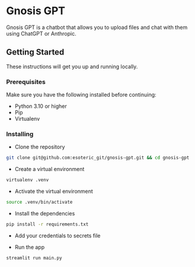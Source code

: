 # Gnosis GPT

Gnosis GPT is a chatbot that allows you to upload files and chat with them using ChatGPT or Anthropic.

## Getting Started

These instructions will get you up and running locally.

### Prerequisites

Make sure you have the following installed before continuing:

- Python 3.10 or higher
- Pip
- Virtualenv


### Installing

- Clone the repository

```bash
git clone git@github.com:esoteric_git/gnosis-gpt.git && cd gnosis-gpt
```

- Create a virtual environment

```bash
virtualenv .venv
```

- Activate the virtual environment

```bash
source .venv/bin/activate
```

- Install the dependencies

```bash
pip install -r requirements.txt
```

- Add your credentials to secrets file

- Run the app

```bash
streamlit run main.py
```
